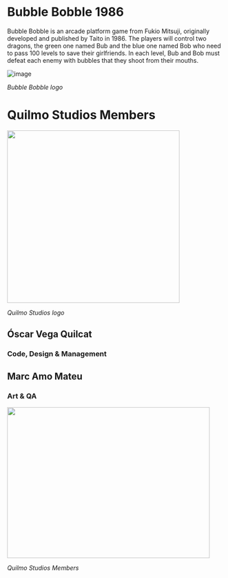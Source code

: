 <h1>Bubble Bobble 1986</h1>

Bubble Bobble is an arcade platform game from Fukio Mitsuji, originally developed and published by Taito in 1986. The players will control two dragons, the green one named Bub and the blue one named Bob who need to pass 100 levels to save their girlfriends. In each level, Bub and Bob must defeat each enemy with bubbles that they shoot from their mouths.

![image](https://github.com/Vequi/Bubble-Bobble/assets/120988212/47a7b7c6-c5e5-4238-8f58-fd7784a564eb)

_Bubble Bobble logo_

<h1>Quilmo Studios Members</h1>

<img src="https://github.com/Vequi/BubbleBobble/assets/120988212/015d3d76-1483-497b-8f1f-710c8d098747" width="400" height="400" />

_Quilmo Studios logo_

<h2>Óscar Vega Quilcat</h2> <h3>Code, Design & Management </h3>
<h2>Marc Amo Mateu</h2> <h3>Art & QA </h3>

<img src="https://github.com/Vequi/BubbleBobble/assets/120988212/587390f6-170d-4284-a2b8-9b8c7921d32e" width ="470" height="350" />

_Quilmo Studios Members_
